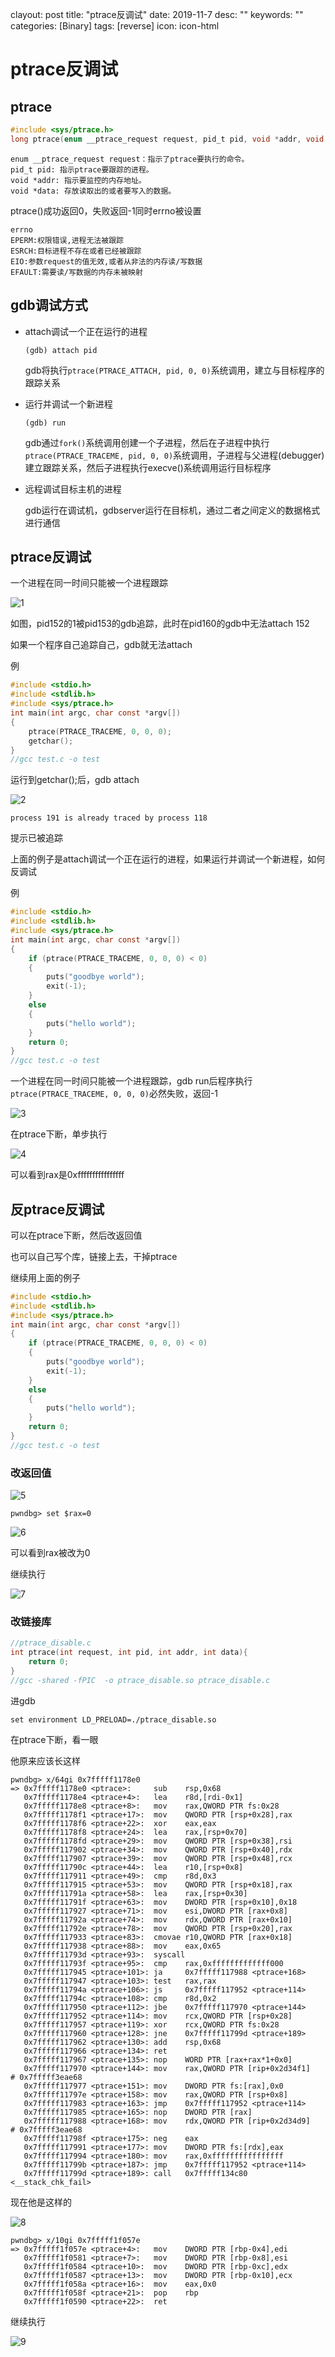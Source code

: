 clayout: post
title:  "ptrace反调试"
date:   2019-11-7
desc: ""
keywords: ""
categories: [Binary]
tags: [reverse]
icon: icon-html

# ptrace反调试

## ptrace

```c
#include <sys/ptrace.h>
long ptrace(enum __ptrace_request request, pid_t pid, void *addr, void *data);
```

```
enum __ptrace_request request：指示了ptrace要执行的命令。 
pid_t pid: 指示ptrace要跟踪的进程。 
void *addr: 指示要监控的内存地址。 
void *data: 存放读取出的或者要写入的数据。 
```

ptrace()成功返回0，失败返回-1同时errno被设置

```
errno
EPERM:权限错误,进程无法被跟踪
ESRCH:目标进程不存在或者已经被跟踪
EIO:参数request的值无效,或者从非法的内存读/写数据
EFAULT:需要读/写数据的内存未被映射
```



## gdb调试方式

* attach调试一个正在运行的进程

  ```
  (gdb) attach pid
  ```

  gdb将执行`ptrace(PTRACE_ATTACH, pid, 0, 0)`系统调用，建立与目标程序的跟踪关系

* 运行并调试一个新进程

  ```
  (gdb) run
  ```

  gdb通过`fork()`系统调用创建一个子进程，然后在子进程中执行`ptrace(PTRACE_TRACEME, pid, 0, 0)`系统调用，子进程与父进程(debugger)建立跟踪关系，然后子进程执行execve()系统调用运行目标程序

* 远程调试目标主机的进程

  gdb运行在调试机，gdbserver运行在目标机，通过二者之间定义的数据格式进行通信

  

## ptrace反调试

一个进程在同一时间只能被一个进程跟踪

![1](https://raw.githubusercontent.com/AiDaiP/images/master/ptrace/1.jpg)

如图，pid152的1被pid153的gdb追踪，此时在pid160的gdb中无法attach 152



如果一个程序自己追踪自己，gdb就无法attach

例

```c
#include <stdio.h>
#include <stdlib.h>
#include <sys/ptrace.h>
int main(int argc, char const *argv[])
{
	ptrace(PTRACE_TRACEME, 0, 0, 0);
	getchar();
}
//gcc test.c -o test
```

运行到getchar();后，gdb attach

![2](https://raw.githubusercontent.com/AiDaiP/images/master/ptrace/2.jpg)

```
process 191 is already traced by process 118
```

提示已被追踪



上面的例子是attach调试一个正在运行的进程，如果运行并调试一个新进程，如何反调试

例

```c
#include <stdio.h>
#include <stdlib.h>
#include <sys/ptrace.h>
int main(int argc, char const *argv[])
{
	if (ptrace(PTRACE_TRACEME, 0, 0, 0) < 0) 
	{
		puts("goodbye world");
		exit(-1);
	}
	else
	{
		puts("hello world");
	}
	return 0;
}
//gcc test.c -o test
```

一个进程在同一时间只能被一个进程跟踪，gdb run后程序执行`ptrace(PTRACE_TRACEME, 0, 0, 0)`必然失败，返回-1

![3](https://raw.githubusercontent.com/AiDaiP/images/master/ptrace/3.jpg)

在ptrace下断，单步执行

![4](https://raw.githubusercontent.com/AiDaiP/images/master/ptrace/4.jpg)

可以看到rax是0xffffffffffffffff



## 反ptrace反调试

可以在ptrace下断，然后改返回值

也可以自己写个库，链接上去，干掉ptrace

继续用上面的例子

```c
#include <stdio.h>
#include <stdlib.h>
#include <sys/ptrace.h>
int main(int argc, char const *argv[])
{
	if (ptrace(PTRACE_TRACEME, 0, 0, 0) < 0) 
	{
		puts("goodbye world");
		exit(-1);
	}
	else
	{
		puts("hello world");
	}
	return 0;
}
//gcc test.c -o test
```

### 改返回值

![5](https://raw.githubusercontent.com/AiDaiP/images/master/ptrace/5.jpg)

```
pwndbg> set $rax=0
```

![6](https://raw.githubusercontent.com/AiDaiP/images/master/ptrace/6.jpg)

可以看到rax被改为0

继续执行

![7](https://raw.githubusercontent.com/AiDaiP/images/master/ptrace/7.jpg)



### 改链接库

```c
//ptrace_disable.c
int ptrace(int request, int pid, int addr, int data){
    return 0;
}
//gcc -shared -fPIC  -o ptrace_disable.so ptrace_disable.c
```

进gdb

```
set environment LD_PRELOAD=./ptrace_disable.so
```

在ptrace下断，看一眼

他原来应该长这样

```assembly
pwndbg> x/64gi 0x7fffff1178e0
=> 0x7fffff1178e0 <ptrace>:     sub    rsp,0x68
   0x7fffff1178e4 <ptrace+4>:   lea    r8d,[rdi-0x1]
   0x7fffff1178e8 <ptrace+8>:   mov    rax,QWORD PTR fs:0x28
   0x7fffff1178f1 <ptrace+17>:  mov    QWORD PTR [rsp+0x28],rax
   0x7fffff1178f6 <ptrace+22>:  xor    eax,eax
   0x7fffff1178f8 <ptrace+24>:  lea    rax,[rsp+0x70]
   0x7fffff1178fd <ptrace+29>:  mov    QWORD PTR [rsp+0x38],rsi
   0x7fffff117902 <ptrace+34>:  mov    QWORD PTR [rsp+0x40],rdx
   0x7fffff117907 <ptrace+39>:  mov    QWORD PTR [rsp+0x48],rcx
   0x7fffff11790c <ptrace+44>:  lea    r10,[rsp+0x8]
   0x7fffff117911 <ptrace+49>:  cmp    r8d,0x3
   0x7fffff117915 <ptrace+53>:  mov    QWORD PTR [rsp+0x18],rax
   0x7fffff11791a <ptrace+58>:  lea    rax,[rsp+0x30]
   0x7fffff11791f <ptrace+63>:  mov    DWORD PTR [rsp+0x10],0x18
   0x7fffff117927 <ptrace+71>:  mov    esi,DWORD PTR [rax+0x8]
   0x7fffff11792a <ptrace+74>:  mov    rdx,QWORD PTR [rax+0x10]
   0x7fffff11792e <ptrace+78>:  mov    QWORD PTR [rsp+0x20],rax
   0x7fffff117933 <ptrace+83>:  cmovae r10,QWORD PTR [rax+0x18]
   0x7fffff117938 <ptrace+88>:  mov    eax,0x65
   0x7fffff11793d <ptrace+93>:  syscall
   0x7fffff11793f <ptrace+95>:  cmp    rax,0xfffffffffffff000
   0x7fffff117945 <ptrace+101>: ja     0x7fffff117988 <ptrace+168>
   0x7fffff117947 <ptrace+103>: test   rax,rax
   0x7fffff11794a <ptrace+106>: js     0x7fffff117952 <ptrace+114>
   0x7fffff11794c <ptrace+108>: cmp    r8d,0x2
   0x7fffff117950 <ptrace+112>: jbe    0x7fffff117970 <ptrace+144>
   0x7fffff117952 <ptrace+114>: mov    rcx,QWORD PTR [rsp+0x28]
   0x7fffff117957 <ptrace+119>: xor    rcx,QWORD PTR fs:0x28
   0x7fffff117960 <ptrace+128>: jne    0x7fffff11799d <ptrace+189>
   0x7fffff117962 <ptrace+130>: add    rsp,0x68
   0x7fffff117966 <ptrace+134>: ret
   0x7fffff117967 <ptrace+135>: nop    WORD PTR [rax+rax*1+0x0]
   0x7fffff117970 <ptrace+144>: mov    rax,QWORD PTR [rip+0x2d34f1]        # 0x7fffff3eae68
   0x7fffff117977 <ptrace+151>: mov    DWORD PTR fs:[rax],0x0
   0x7fffff11797e <ptrace+158>: mov    rax,QWORD PTR [rsp+0x8]
   0x7fffff117983 <ptrace+163>: jmp    0x7fffff117952 <ptrace+114>
   0x7fffff117985 <ptrace+165>: nop    DWORD PTR [rax]
   0x7fffff117988 <ptrace+168>: mov    rdx,QWORD PTR [rip+0x2d34d9]        # 0x7fffff3eae68
   0x7fffff11798f <ptrace+175>: neg    eax
   0x7fffff117991 <ptrace+177>: mov    DWORD PTR fs:[rdx],eax
   0x7fffff117994 <ptrace+180>: mov    rax,0xffffffffffffffff
   0x7fffff11799b <ptrace+187>: jmp    0x7fffff117952 <ptrace+114>
   0x7fffff11799d <ptrace+189>: call   0x7fffff134c80 <__stack_chk_fail>
```

现在他是这样的

![8](https://raw.githubusercontent.com/AiDaiP/images/master/ptrace/8.jpg)

```assembly
pwndbg> x/10gi 0x7fffff1f057e
=> 0x7fffff1f057e <ptrace+4>:   mov    DWORD PTR [rbp-0x4],edi
   0x7fffff1f0581 <ptrace+7>:   mov    DWORD PTR [rbp-0x8],esi
   0x7fffff1f0584 <ptrace+10>:  mov    DWORD PTR [rbp-0xc],edx
   0x7fffff1f0587 <ptrace+13>:  mov    DWORD PTR [rbp-0x10],ecx
   0x7fffff1f058a <ptrace+16>:  mov    eax,0x0
   0x7fffff1f058f <ptrace+21>:  pop    rbp
   0x7fffff1f0590 <ptrace+22>:  ret
```

继续执行

![9](https://raw.githubusercontent.com/AiDaiP/images/master/ptrace/9.jpg)